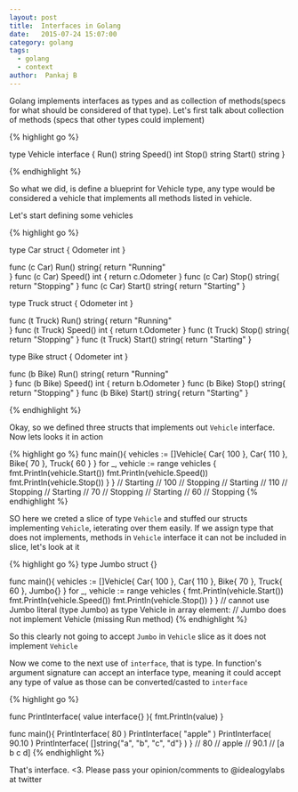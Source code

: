 ```yaml
---
layout: post
title:  Interfaces in Golang
date:   2015-07-24 15:07:00
category: golang
tags: 
  - golang 
  - context 
author:  Pankaj B
---
```


Golang implements interfaces as types and as collection of methods(specs for what should be considered of that type). Let's first talk about collection of methods (specs that other types could implement)

{% highlight go %}

type Vehicle interface {
  Run() string
  Speed() int
  Stop() string
  Start() string
}

{% endhighlight %}

So what we did, is define a blueprint for Vehicle type, any type would be considered a vehicle that implements all methods listed in vehicle.

Let's start defining some vehicles

{% highlight go %}

type Car struct { Odometer int }

func (c Car) Run() string{
  return "Running"  
}
func (c Car) Speed() int {
  return c.Odometer
}
func (c Car) Stop() string{
  return "Stopping"
}
func (c Car) Start() string{
  return "Starting"
}

type Truck struct { Odometer int }

func (t Truck) Run() string{
  return "Running"  
}
func (t Truck) Speed() int {
  return t.Odometer
}
func (t Truck) Stop() string{
  return "Stopping"
}
func (t Truck) Start() string{
  return "Starting"
}

type Bike struct { Odometer int }

func (b Bike) Run() string{
  return "Running"  
}
func (b Bike) Speed() int {
  return b.Odometer
}
func (b Bike) Stop() string{
  return "Stopping"
}
func (b Bike) Start() string{
  return "Starting"
}

{% endhighlight %}

Okay, so we defined three structs that implements out `Vehicle` interface. Now lets looks it in action

{% highlight go %}
func main(){
  vehicles := []Vehicle{ Car{ 100 }, Car{ 110 }, Bike{ 70 }, Truck{ 60 } }
  for _, vehicle := range vehicles {
    fmt.Println(vehicle.Start())
    fmt.Println(vehicle.Speed())
    fmt.Println(vehicle.Stop())
  }
}
// Starting
// 100
// Stopping
// Starting
// 110
// Stopping
// Starting
// 70
// Stopping
// Starting
// 60
// Stopping
{% endhighlight %}

SO here we creted a slice of type `Vehicle` and stuffed our structs implementing `Vehicle`, ieterating over them easily. If we assign type that does not implements, methods in `Vehicle` interface it can not be included in slice, let's look at it

{% highlight go %}
type Jumbo struct {}

func main(){
  vehicles := []Vehicle{ Car{ 100 }, Car{ 110 }, Bike{ 70 }, Truck{ 60 }, Jumbo{} }
  for _, vehicle := range vehicles {
    fmt.Println(vehicle.Start())
    fmt.Println(vehicle.Speed())
    fmt.Println(vehicle.Stop())
  }
}
// cannot use Jumbo literal (type Jumbo) as type Vehicle in array element: 
// Jumbo does not implement Vehicle (missing Run method)
{% endhighlight %}

So this clearly not going to accept `Jumbo` in `Vehicle` slice as it does not implement `Vehicle`

Now we come to the next use of `interface`, that is type. In function's argument signature can accept an interface type, meaning it could accept any type of value as those can be converted/casted to `interface`

{% highlight go %}

func PrintInterface( value interface{} ){
  fmt.Println(value)
}

func main(){
  PrintInterface( 80 )
  PrintInterface( "apple" )
  PrintInterface( 90.10 )
  PrintInterface( []string{"a", "b", "c", "d"} )
}
// 80
// apple
// 90.1
// [a b c d]
{% endhighlight %}

That's interface. <3. Please pass your opinion/comments to @idealogylabs at twitter
